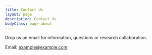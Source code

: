 ```yaml
---
title: Contact Us
layout: page
description: Contact Us
bodyClass: page-about
---
```


Drop us an email for information, questions or research collaboration. 

Email: <a href="mailto:example@example.com" style="text-decoration:none !important; text-decoration:none;">example@example.com</a>


